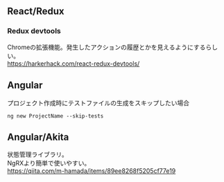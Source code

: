## React/Redux
### Redux devtools
Chromeの拡張機能。発生したアクションの履歴とかを見えるようにするらしい。  
https://harkerhack.com/react-redux-devtools/  

## Angular
プロジェクト作成時にテストファイルの生成をスキップしたい場合
```
ng new ProjectName --skip-tests
```

## Angular/Akita
状態管理ライブラリ。  
NgRXより簡単で使いやすい。  
https://qiita.com/m-hamada/items/89ee8268f5205cf77e19  
